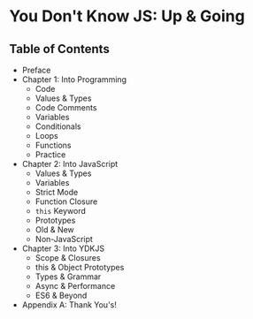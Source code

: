 # You Don't Know JS: Up & Going

## Table of Contents

* Preface
* Chapter 1: Into Programming
	* Code
	* Values & Types
	* Code Comments
	* Variables
	* Conditionals
	* Loops
	* Functions
	* Practice
* Chapter 2: Into JavaScript
	* Values & Types
	* Variables
	* Strict Mode
	* Function Closure
	* `this` Keyword
	* Prototypes
	* Old & New
	* Non-JavaScript
* Chapter 3: Into YDKJS
	* Scope & Closures
	* this & Object Prototypes
	* Types & Grammar
	* Async & Performance
	* ES6 & Beyond
* Appendix A: Thank You's!

